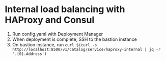 # Internal load balancing with HAProxy and Consul
1. Run config.yaml with Deployment Manager
2. When deployment is complete, SSH to the bastion instance
3. On bastion instance, run `curl $(curl -s http://localhost:8500/v1/catalog/service/haproxy-internal | jq -r '.[0].Address')`
